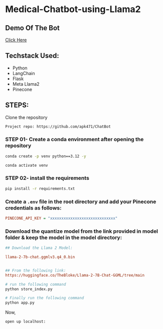 # Medical-Chatbot-using-Llama2

## Demo Of The Bot
<a href="https://drive.google.com/file/d/1G_dunG0WVngfArAJYvlpYziVhz0I19k_/view?usp=sharing">Click Here</a>


## Techstack Used:

- Python
- LangChain
- Flask
- Meta Llama2
- Pinecone

## STEPS:

Clone the repository

```bash
Project repo: https://github.com/apk471/ChatBot
```

### STEP 01- Create a conda environment after opening the repository

```bash
conda create -p venv python==3.12 -y
```

```bash
conda activate venv
```

### STEP 02- install the requirements

```bash
pip install -r requirements.txt
```

### Create a `.env` file in the root directory and add your Pinecone credentials as follows:

```ini
PINECONE_API_KEY = "xxxxxxxxxxxxxxxxxxxxxxxxxxxxx"
```

### Download the quantize model from the link provided in model folder & keep the model in the model directory:

```ini
## Download the Llama 2 Model:

llama-2-7b-chat.ggmlv3.q4_0.bin


## From the following link:
https://huggingface.co/TheBloke/Llama-2-7B-Chat-GGML/tree/main
```

```bash
# run the following command
python store_index.py
```

```bash
# Finally run the following command
python app.py
```

Now,

```bash
open up localhost:
```
